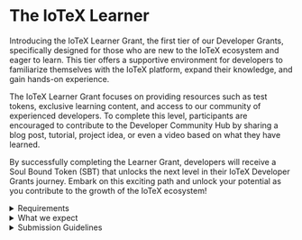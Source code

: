 # The IoTeX Learner

Introducing the IoTeX Learner Grant, the first tier of our Developer Grants, specifically designed for those who are new to the IoTeX ecosystem and eager to learn. This tier offers a supportive environment for developers to familiarize themselves with the IoTeX platform, expand their knowledge, and gain hands-on experience.

The IoTeX Learner Grant focuses on providing resources such as test tokens, exclusive learning content, and access to our community of experienced developers. To complete this level, participants are encouraged to contribute to the Developer Community Hub by sharing a blog post, tutorial, project idea, or even a video based on what they have learned.

By successfully completing the Learner Grant, developers will receive a Soul Bound Token (SBT) that unlocks the next level in their IoTeX Developer Grants journey. Embark on this exciting path and unlock your potential as you contribute to the growth of the IoTeX ecosystem!

<details>

<summary>Requirements</summary>

* **Active participation in the IoTeX Developer Community:** \
  Join the Developer Program, sign up for the Dev Portal, and engage with fellow developers in the community.
* **Showcase your expertise in a relevant field:** \
  Provide links to past projects, GitHub repositories, or other relevant work that demonstrate your skills and interest in blockchain and the IoTeX ecosystem.

</details>

<details>

<summary>What we expect</summary>

* **Contribute to the IoTeX Developer Portal:** \
  Share your knowledge and expertise by creating a tutorial, guide, project abstract, or blog post on the Developer Hub.
* **Actively participate in the learning process:** \
  Utilize the resources provided, engage with fellow IoTeX developers, and continuously improve your skills and understanding of the platform.

</details>

<details>

<summary>Submission Guidelines</summary>

As an example of a project submission for this tier, you could choose a topic from the IoTeX Academy and create content that builds upon or complements the existing material. This can be in the form of a blog post, tutorial, or video, showcasing your understanding of the topic and your ability to contribute valuable insights to the community. Your submission should demonstrate your creativity, problem-solving skills, and commitment to the growth of the IoTeX ecosystem.

To apply for the IoTeX Learner Grant, please submit the following:

1. A brief introduction of yourself, including your background, skills, and interests in the blockchain and IoTeX ecosystem.
2. A short description of the content you plan to create during the Learner Grant, highlighting your chosen topic and format (e.g., blog post, tutorial, video).
3. Proof of your active participation in the IoTeX Developer Community and any relevant expertise you possess, such as links to past projects or GitHub repositories.

Upon receiving your submission, our team will review it and provide feedback on your proposed content. Once approved, you will gain access to the resources and support necessary to complete the Learner Grant and progress to the next tier in the IoTeX Developer Program.&#x20;

#### For a category specific example visit the [_**Grant Verticals**_](../grant-verticals/) page or the [DePIN Submission Ideas](../halo-grants-program/depin-submission-ideas.md) section.&#x20;

</details>
